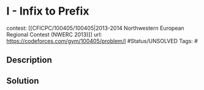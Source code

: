 # I - Infix to Prefix

contest: [[CFICPC/100405/100405|2013-2014 Northwestern European Regional Contest (NWERC 2013)]]
url: https://codeforces.com/gym/100405/problem/I
#Status/UNSOLVED
Tags: #

## Description

## Solution

